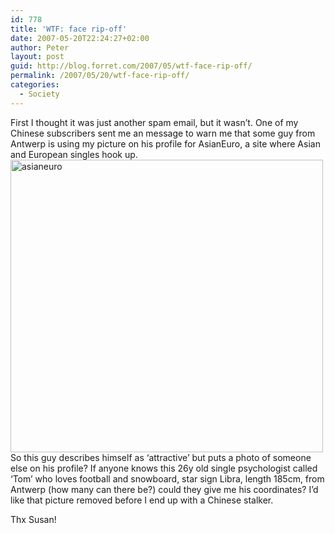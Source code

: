 ```yaml
---
id: 778
title: 'WTF: face rip-off'
date: 2007-05-20T22:24:27+02:00
author: Peter
layout: post
guid: http://blog.forret.com/2007/05/wtf-face-rip-off/
permalink: /2007/05/20/wtf-face-rip-off/
categories:
  - Society
---
```

First I thought it was just another spam email, but it wasn&#8217;t. One of my Chinese subscribers sent me an message to warn me that some guy from Antwerp is using my picture on his profile for AsianEuro, a site where Asian and European singles hook up.  
[<img  src="http://farm1.static.flickr.com/219/506328329_71f510d92c.jpg" width="500" height="468" alt="asianeuro" />](http://www.flickr.com/photos/pforret/506328329/ "Photo Sharing")  
So this guy describes himself as &#8216;attractive&#8217; but puts a photo of someone else on his profile? If anyone knows this 26y old single psychologist called &#8216;Tom&#8217; who loves football and snowboard, star sign Libra, length 185cm, from Antwerp (how many can there be?) could they give me his coordinates? I&#8217;d like that picture removed before I end up with a Chinese stalker.

Thx Susan!